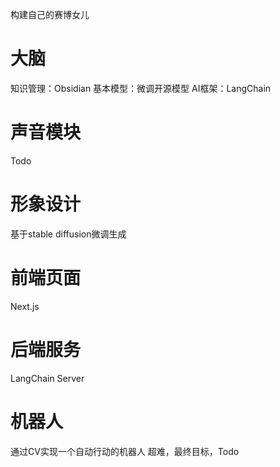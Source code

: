 构建自己的赛博女儿
# 大脑
知识管理：Obsidian
基本模型：微调开源模型
AI框架：LangChain
# 声音模块
Todo
# 形象设计
基于stable diffusion微调生成
# 前端页面
Next.js
# 后端服务
LangChain Server
# 机器人
通过CV实现一个自动行动的机器人
超难，最终目标，Todo